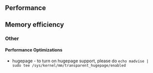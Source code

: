 

## Performance 



## Memory efficiency 



### Other 
#### Performance Optimizations 
* hugepage - to turn on hugepage support, please do `echo madvise | sudo tee /sys/kernel/mm/transparent_hugepage/enabled`


